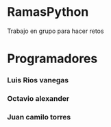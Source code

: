 # RamasPython
Trabajo en grupo para hacer retos
# Programadores
### Luis Rios vanegas
### Octavio alexander
### Juan camilo torres
    
